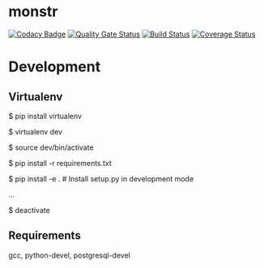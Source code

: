 # monstr
[![Codacy Badge](https://api.codacy.com/project/badge/Grade/ada1eefa40b747b8af5d6ab7e84e5374)](https://app.codacy.com/app/IgorPelevanyuk/monstr?utm_source=github.com&utm_medium=referral&utm_content=tier-one-monitoring/monstr&utm_campaign=Badge_Grade_Dashboard)
[![Quality Gate Status](https://sonarcloud.io/api/project_badges/measure?project=tier-one-monitoring_monstr&metric=alert_status)](https://sonarcloud.io/dashboard?id=tier-one-monitoring_monstr)
[![Build Status](https://travis-ci.org/tier-one-monitoring/monstr.svg?branch=master)](https://travis-ci.org/tier-one-monitoring/monstr)
[![Coverage Status](https://coveralls.io/repos/github/tier-one-monitoring/monstr/badge.svg?branch=master)](https://coveralls.io/github/tier-one-monitoring/monstr?branch=master)


Development
===========

Virtualenv
----------

$ pip install virtualenv

$ virtualenv dev

$ source dev/bin/activate

$ pip install -r requirements.txt

$ pip install -e . # Install setup.py in development mode

...

$ deactivate

Requirements
------------

gcc, python-devel, postgresql-devel
